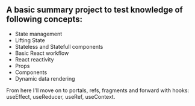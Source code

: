 ## A basic summary project to test knowledge of following concepts:
+ State management
+ Lifting State
+ Stateless and Statefull components
+ Basic React workflow
+ React reactivity
+ Props
+ Components
+ Dynamic data rendering

From here I'll move on to portals, refs, fragments and forward with hooks: useEffect, useReducer, useRef, useContext.
